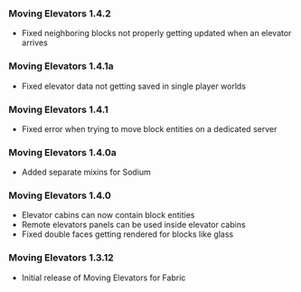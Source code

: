 ### Moving Elevators 1.4.2
- Fixed neighboring blocks not properly getting updated when an elevator arrives

### Moving Elevators 1.4.1a
- Fixed elevator data not getting saved in single player worlds

### Moving Elevators 1.4.1
- Fixed error when trying to move block entities on a dedicated server

### Moving Elevators 1.4.0a
- Added separate mixins for Sodium

### Moving Elevators 1.4.0
- Elevator cabins can now contain block entities
- Remote elevators panels can be used inside elevator cabins
- Fixed double faces getting rendered for blocks like glass

### Moving Elevators 1.3.12
- Initial release of Moving Elevators for Fabric
